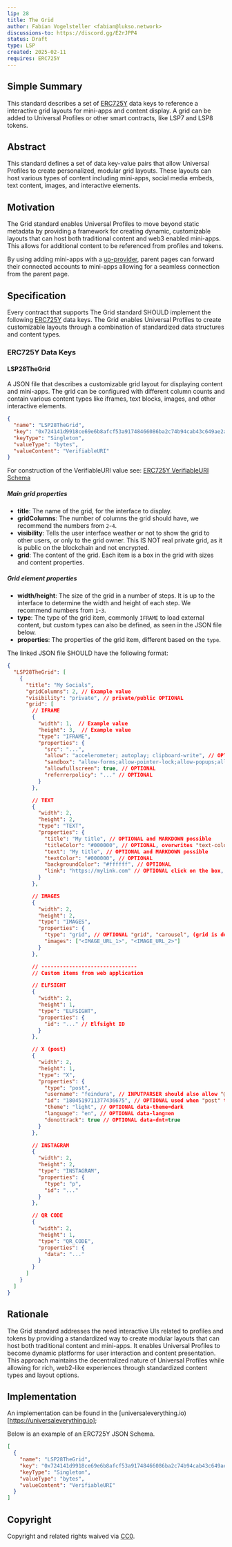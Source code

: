 ```yaml
---
lip: 28
title: The Grid
author: Fabian Vogelsteller <fabian@lukso.network>
discussions-to: https://discord.gg/E2rJPP4
status: Draft
type: LSP
created: 2025-02-11
requires: ERC725Y
---
```


## Simple Summary

This standard describes a set of [ERC725Y](https://github.com/ethereum/EIPs/blob/master/EIPS/eip-725.md) data keys to reference a interactive grid layouts for mini-apps and content display. A grid can be added to Universal Profiles or other smart contracts, like LSP7 and LSP8 tokens.

## Abstract

This standard defines a set of data key-value pairs that allow Universal Profiles to create personalized, modular grid layouts. These layouts can host various types of content including mini-apps, social media embeds, text content, images, and interactive elements.

## Motivation

The Grid standard enables Universal Profiles to move beyond static metadata by providing a framework for creating dynamic, customizable layouts that can host both traditional content and web3 enabled mini-apps. This allows for additional content to be referenced from profiles and tokens.

By using adding mini-apps with a [up-provider](https://github.com/lukso-network/tools-up-provider), parent pages can forward their connected accounts to mini-apps allowing for a seamless connection from the parent page.

## Specification

Every contract that supports The Grid standard SHOULD implement the following [ERC725Y](https://github.com/ethereum/EIPs/blob/master/EIPS/eip-725.md) data keys. The Grid enables Universal Profiles to create customizable layouts through a combination of standardized data structures and content types.

### ERC725Y Data Keys

#### LSP28TheGrid

A JSON file that describes a customizable grid layout for displaying content and mini-apps. The grid can be configured with different column counts and contain various content types like iframes, text blocks, images, and other interactive elements.

```json
{
  "name": "LSP28TheGrid",
  "key": "0x724141d9918ce69e6b8afcf53a91748466086ba2c74b94cab43c649ae2ac23ff",
  "keyType": "Singleton",
  "valueType": "bytes",
  "valueContent": "VerifiableURI"
}
```

For construction of the VerifiableURI value see: [ERC725Y VerifiableURI Schema](./LSP-2-ERC725YJSONSchema.md#VerifiableURI)

##### Main grid properties

- **title**: The name of the grid, for the interface to display.
- **gridColumns**: The number of columns the grid should have, we recommend the numbers from `2`-`4`.
- **visibility**: Tells the user interface weather or not to show the grid to other users, or only to the grid owner. This IS NOT real private grid, as it is public on the blockchain and not encrypted.
- **grid**: The content of the grid. Each item is a box in the grid with sizes and content properties.

##### Grid element properties

- **width/height**: The size of the grid in a number of steps. It is up to the interface to determine the width and height of each step. We recommend numbers from `1`-`3`.
- **type**: The type of the grid item, commonly `IFRAME` to load external content, but custom types can also be defined, as seen in the JSON file below.
- **properties**: The properties of the grid item, different based on the `type`.

The linked JSON file SHOULD have the following format:

```json
{
  "LSP28TheGrid": [
    {
      "title": "My Socials",
      "gridColumns": 2, // Example value
      "visibility": "private", // private/public OPTIONAL
      "grid": [
        // IFRAME
        {
          "width": 1,  // Example value
          "height": 3,  // Example value
          "type": "IFRAME",
          "properties": {
            "src": "...",
            "allow": "accelerometer; autoplay; clipboard-write", // OPTIONAL
            "sandbox": "allow-forms;allow-pointer-lock;allow-popups;allow-same-orig;allow-scripts;allow-top-navigation", // OPTIONAL
            "allowfullscreen": true, // OPTIONAL
            "referrerpolicy": "..." // OPTIONAL
          }
        },

        // TEXT
        {
          "width": 2,
          "height": 2,
          "type": "TEXT",
          "properties": {
            "title": "My title", // OPTIONAL and MARKDOWN possible
            "titleColor": "#000000", // OPTIONAL, overwrites "text-color" for titles
            "text": "My title", // OPTIONAL and MARKDOWN possible
            "textColor": "#000000", // OPTIONAL
            "backgroundColor": "#ffffff", // OPTIONAL
            "link": "https://mylink.com" // OPTIONAL click on the box, opens link
          }
        },

        // IMAGES
        {
          "width": 2,
          "height": 2,
          "type": "IMAGES",
          "properties": {
            "type": "grid", // OPTIONAL "grid", "carousel", (grid is default)
            "images": ["<IMAGE_URL_1>", "<IMAGE_URL_2>"]
          }
        },

        // -------------------------------
        // Custom items from web application

        // ELFSIGHT
        {
          "width": 2,
          "height": 1,
          "type": "ELFSIGHT",
          "properties": {
            "id": "..." // Elfsight ID
          }
        },

        // X (post)
        {
          "width": 2,
          "height": 1,
          "type": "X",
          "properties": {
            "type": "post",
            "username": "feindura", // INPUTPARSER should also allow "@feindura" and "https://x.com/feindura"
            "id": "1804519711377436675", // OPTIONAL used when "post" type
            "theme": "light", // OPTIONAL data-theme=dark
            "language": "en", // OPTIONAL data-lang=en
            "donottrack": true // OPTIONAL data-dnt=true
          }
        },

        // INSTAGRAM
        {
          "width": 2,
          "height": 2,
          "type": "INSTAGRAM",
          "properties": {
            "type": "p",
            "id": "..."
          }
        },

        // QR CODE
        {
          "width": 2,
          "height": 1,
          "type": "QR_CODE",
          "properties": {
            "data": "..."
          }
        }
      ]
    }
  ]
}
```

## Rationale

The Grid standard addresses the need interactive UIs related to profiles and tokens by providing a standardized way to create modular layouts that can host both traditional content and mini-apps. It enables Universal Profiles to become dynamic platforms for user interaction and content presentation. This approach maintains the decentralized nature of Universal Profiles while allowing for rich, web2-like experiences through standardized content types and layout options.

## Implementation

An implementation can be found in the [universaleverything.io)[https://universaleverything.io];

Below is an example of an ERC725Y JSON Schema.

```json
[
  {
    "name": "LSP28TheGrid",
    "key": "0x724141d9918ce69e6b8afcf53a91748466086ba2c74b94cab43c649ae2ac23ff",
    "keyType": "Singleton",
    "valueType": "bytes",
    "valueContent": "VerifiableURI"
  }
]
```

## Copyright

Copyright and related rights waived via [CC0](https://creativecommons.org/publicdomain/zero/1.0/).
